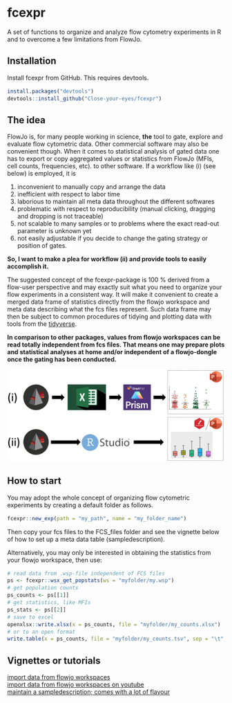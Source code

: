 
<!-- README.md is generated from README.Rmd. Please edit that file -->

# fcexpr

<!-- badges: start -->
<!-- badges: end -->

A set of functions to organize and analyze flow cytometry experiments in
R and to overcome a few limitations from FlowJo.

## Installation

Install fcexpr from GitHub. This requires devtools.

``` r
install.packages("devtools")
devtools::install_github("Close-your-eyes/fcexpr")
```

## The idea

FlowJo is, for many people working in science, **the** tool to gate,
explore and evaluate flow cytometric data. Other commercial software may
also be convenient though. When it comes to statistical analysis of
gated data one has to export or copy aggregated values or statistics
from FlowJo (MFIs, cell counts, frequencies, etc). to other software. If
a workflow like (i) (see below) is employed, it is  
1) inconvenient to manually copy and arrange the data  
2) inefficient with respect to labor time  
3) laborious to maintain all meta data throughout the different
softwares  
4) problematic with respect to reproducibility (manual clicking,
dragging and dropping is not traceable)  
5) not scalable to many samples or to problems where the exact read-out
parameter is unknown yet  
6) not easily adjustable if you decide to change the gating strategy or
position of gates.

**So, I want to make a plea for workflow (ii) and provide tools to
easily accomplish it.**

The suggested concept of the fcexpr-package is 100 % derived from a
flow-user perspective and may exactly suit what you need to organize
your flow experiments in a consistent way. It will make it convenient to
create a merged data frame of statistics directly from the flowjo
workspace and meta data describing what the fcs files represent. Such
data frame may then be subject to common procedures of tidying and
plotting data with tools from the
[tidyverse](https://www.tidyverse.org).

**In comparison to other packages, values from flowjo workspaces can be
read totally independent from fcs files. That means one may prepare
plots and statistical analyses at home and/or independent of a
flowjo-dongle once the gating has been conducted.**

![alt text](inst/extdata/workflows.png)

## How to start

You may adopt the whole concept of organizing flow cytometric
experiments by creating a default folder as follows.

``` r
fcexpr::new_exp(path = "my_path", name = "my_folder_name")
```

Then copy your fcs files to the FCS\_files folder and see the vignette
below of how to set up a meta data table (sampledescription).

Alternatively, you may only be interested in obtaining the statistics
from your flowjo workspace, then use:

``` r
# read data from .wsp-file independent of FCS files
ps <- fcexpr::wsx_get_popstats(ws = "myfolder/my.wsp")
# get population counts
ps_counts <- ps[[1]]
# get statistics, like MFIs
ps_stats <- ps[[2]]
# save to excel
openxlsx::write.xlsx(x = ps_counts, file = "myfolder/my_counts.xlsx")
# or to an open format
write.table(x = ps_counts, file = "myfolder/my_counts.tsv", sep = "\t", row.names = F)
```

## Vignettes or tutorials

[import data from flowjo
workspaces](https://close-your-eyes.github.io/fcexpr/articles/import_data_from_fj_workspaces.html)  
[import data from flowjo workspaces on
youtube](https://www.youtube.com/watch?v=0yyfH_XqC2Q)  
[maintain a sampledescription; comes with a lot of
flavour](https://www.youtube.com/watch?v=mZWZk4jVjas)

